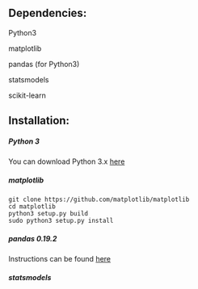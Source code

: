 ## Dependencies:

Python3

matplotlib

pandas (for Python3)

statsmodels

scikit-learn

## Installation:

##### Python 3
You can download Python 3.x [here](https://www.python.org/downloads/)

##### matplotlib
```
git clone https://github.com/matplotlib/matplotlib
cd matplotlib
python3 setup.py build
sudo python3 setup.py install
```

##### pandas 0.19.2
Instructions can be found [here](http://pandas.pydata.org/pandas-docs/stable/install.html)

##### statsmodels


